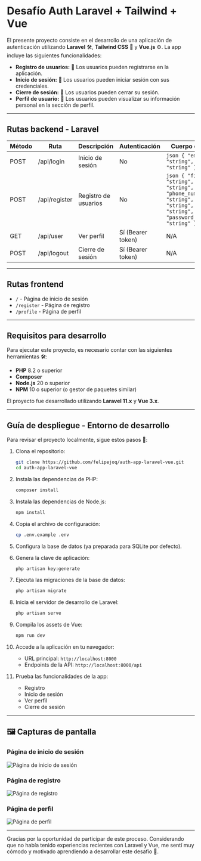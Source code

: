 # Desafío Auth Laravel + Tailwind + Vue

El presente proyecto consiste en el desarrollo de una aplicación de autenticación utilizando **Laravel** 🛠️, **Tailwind CSS** 🎨 y **Vue.js** ⚙️. La app incluye las siguientes funcionalidades:

- **Registro de usuarios:** 📝 Los usuarios pueden registrarse en la aplicación.
- **Inicio de sesión:** 🔐 Los usuarios pueden iniciar sesión con sus credenciales.
- **Cierre de sesión:** 🚪 Los usuarios pueden cerrar su sesión.
- **Perfil de usuario:** 👤 Los usuarios pueden visualizar su información personal en la sección de perfil.

---

## Rutas backend - Laravel

| Método | Ruta          | Descripción          | Autenticación     | Cuerpo de la solicitud                                                                                                                                          |
|--------|---------------|----------------------|-------------------|-----------------------------------------------------------------------------------------------------------------------------------------------------------------|
| POST   | /api/login    | Inicio de sesión     | No                | `json { "email": "string", "password": "string" } `                                                                                                             |
| POST   | /api/register | Registro de usuarios | No                | `json { "first_name": "string", "last_name": "string", "phone_number": "string", "email": "string", "password": "string", "password_confirmation": "string" } ` |
| GET    | /api/user     | Ver perfil           | Sí (Bearer token) | N/A                                                                                                                                                             |
| POST   | /api/logout   | Cierre de sesión     | Sí (Bearer token) | N/A                                                                                                                                                             |

---

## Rutas frontend 

- `/` - Página de inicio de sesión
- `/register` - Página de registro
- `/profile` - Página de perfil

---

## Requisitos para desarrollo

Para ejecutar este proyecto, es necesario contar con las siguientes herramientas 🛠️:

- **PHP** 8.2 o superior
- **Composer**
- **Node.js** 20 o superior
- **NPM** 10 o superior (o gestor de paquetes similar)

El proyecto fue desarrollado utilizando **Laravel 11.x** y **Vue 3.x**.

---

## Guía de despliegue - Entorno de desarrollo

Para revisar el proyecto localmente, sigue estos pasos 🧪:

1. Clona el repositorio:

   ```bash
   git clone https://github.com/felipejoq/auth-app-laravel-vue.git
   cd auth-app-laravel-vue
   ```

2. Instala las dependencias de PHP:

   ```bash
   composer install
   ```

3. Instala las dependencias de Node.js:

   ```bash
   npm install
   ```

4. Copia el archivo de configuración:

   ```bash
   cp .env.example .env
   ```

5. Configura la base de datos (ya preparada para SQLite por defecto).

6. Genera la clave de aplicación:

   ```bash
   php artisan key:generate
   ```

7. Ejecuta las migraciones de la base de datos:

   ```bash
   php artisan migrate
   ```

8. Inicia el servidor de desarrollo de Laravel:

   ```bash
   php artisan serve
   ```

9. Compila los assets de Vue:

   ```bash
   npm run dev
   ```

10. Accede a la aplicación en tu navegador:

    - URL principal: `http://localhost:8000`
    - Endpoints de la API: `http://localhost:8000/api`

11. Prueba las funcionalidades de la app:

    - Registro
    - Inicio de sesión
    - Ver perfil
    - Cierre de sesión

---

## 🖼️ Capturas de pantalla

### Página de inicio de sesión

![Página de inicio de sesión](screenshots/login.png)

### Página de registro

![Página de registro](screenshots/register.png)

### Página de perfil

![Página de perfil](screenshots/profile.png)

---

Gracias por la oportunidad de participar de este proceso. Considerando que no había tenido experiencias recientes con Laravel y Vue, me sentí muy cómodo y motivado aprendiendo a desarrollar este desafío 🚀.
